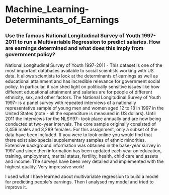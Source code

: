 # Machine_Learning-Determinants_of_Earnings

### Use the famous National Longitudinal Survey of Youth 1997-2011 to run a Multivariable Regression to predict salaries. How are earnings determined and what does this imply from government policy?

National Longitudinal Survey of Youth 1997-2011 - This dataset is one of the most important databases available to social scientists working with US data. It allows scientists to look at the determinants of earnings as well as educational attainment and has incredible relevance for government social policy. In particular, it can shed light on politically sensitive issues like how different educational attainment and salaries are for people of different ethnicity, sex, and other factors.
The National Longitudinal Survey of Youth 1997– is a panel survey with repeated interviews of a nationally representative sample of young men and women aged 12 to 18 in 1997 in the United States (note - all the expenditure is measured in US dollars). Until 2011 the interviews for the NLSY97– took place annually and are now being conducted at two-year intervals. The core sample originally consisted of 3,459 males and 3,289 females. For this assignment, only a subset of the data have been included. If you were to look online you would find that there exist also special supplementary samples of ethnic minorities. Extensive background information was obtained in the base-year survey in 1997 and since then information has been updated each year on education, training, employment, marital status, fertility, health, child care and assets and income. The surveys have been very detailed and implemented with the highest quality. Very impressive work!

I used what I have learned about multivariable regression to build a model for predicting people's earnings. Then I analysed my model and tried to improve it.
